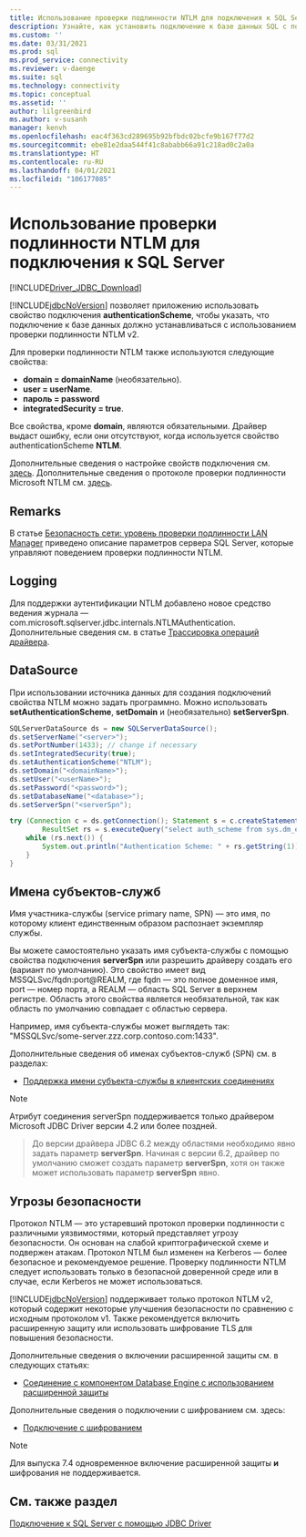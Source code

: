 ```yaml
---
title: Использование проверки подлинности NTLM для подключения к SQL Server
description: Узнайте, как установить подключение к базе данных SQL с помощью проверки подлинности NTLM посредством драйвера JDBC.
ms.custom: ''
ms.date: 03/31/2021
ms.prod: sql
ms.prod_service: connectivity
ms.reviewer: v-daenge
ms.suite: sql
ms.technology: connectivity
ms.topic: conceptual
ms.assetid: ''
author: lilgreenbird
ms.author: v-susanh
manager: kenvh
ms.openlocfilehash: eac4f363cd289695b92bfbdc02bcfe9b167f77d2
ms.sourcegitcommit: ebe81e2daa544f41c8ababb66a91c218ad0c2a0a
ms.translationtype: HT
ms.contentlocale: ru-RU
ms.lasthandoff: 04/01/2021
ms.locfileid: "106177085"
---
```

# <a name="using-ntlm-authentication-to-connect-to-sql-server"></a>Использование проверки подлинности NTLM для подключения к SQL Server

[!INCLUDE[Driver_JDBC_Download](../../includes/driver_jdbc_download.md)]

[!INCLUDE[jdbcNoVersion](../../includes/jdbcnoversion_md.md)] позволяет приложению использовать свойство подключения **authenticationScheme**, чтобы указать, что подключение к базе данных должно устанавливаться с использованием проверки подлинности NTLM v2.

Для проверки подлинности NTLM также используются следующие свойства:

- **domain = domainName** (необязательно).
- **user = userName**.
- **пароль = password**
- **integratedSecurity = true**.

Все свойства, кроме **domain**, являются обязательными. Драйвер выдаст ошибку, если они отсутствуют, когда используется свойство authenticationScheme **NTLM**.

Дополнительные сведения о настройке свойств подключения см. [здесь](setting-the-connection-properties.md). Дополнительные сведения о протоколе проверки подлинности Microsoft NTLM см. [здесь](/windows/desktop/SecAuthN/microsoft-ntlm).

## <a name="remarks"></a>Remarks

В статье [Безопасность сети: уровень проверки подлинности LAN Manager](/windows/security/threat-protection/security-policy-settings/network-security-lan-manager-authentication-level) приведено описание параметров сервера SQL Server, которые управляют поведением проверки подлинности NTLM.

## <a name="logging"></a>Logging

Для поддержки аутентификации NTLM добавлено новое средство ведения журнала — com.microsoft.sqlserver.jdbc.internals.NTLMAuthentication. Дополнительные сведения см. в статье [Трассировка операций драйвера](tracing-driver-operation.md).

## <a name="datasource"></a>DataSource

При использовании источника данных для создания подключений свойства NTLM можно задать программно. Можно использовать **setAuthenticationScheme**, **setDomain** и (необязательно) **setServerSpn**.

```java
SQLServerDataSource ds = new SQLServerDataSource();
ds.setServerName("<server>");
ds.setPortNumber(1433); // change if necessary
ds.setIntegratedSecurity(true);
ds.setAuthenticationScheme("NTLM");
ds.setDomain("<domainName>");
ds.setUser("<userName>");
ds.setPassword("<password>");
ds.setDatabaseName("<database>");
ds.setServerSpn("<serverSpn");

try (Connection c = ds.getConnection(); Statement s = c.createStatement();
        ResultSet rs = s.executeQuery("select auth_scheme from sys.dm_exec_connections where session_id=@@spid")) {
    while (rs.next()) {
        System.out.println("Authentication Scheme: " + rs.getString(1));
    }
}
```

## <a name="service-principal-names"></a>Имена субъектов-служб

Имя участника-службы (service primary name, SPN) — это имя, по которому клиент единственным образом распознает экземпляр службы.

Вы можете самостоятельно указать имя субъекта-службы с помощью свойства подключения **serverSpn** или разрешить драйверу создать его (вариант по умолчанию). Это свойство имеет вид MSSQLSvc/fqdn:port\@REALM, где fqdn — это полное доменное имя, port — номер порта, а REALM — область SQL Server в верхнем регистре. Область этого свойства является необязательной, так как область по умолчанию совпадает с областью сервера.

Например, имя субъекта-службы может выглядеть так: "MSSQLSvc/some-server.zzz.corp.contoso.com:1433".

Дополнительные сведения об именах субъектов-служб (SPN) см. в разделах:

- [Поддержка имени субъекта-службы в клиентских соединениях](../../relational-databases/native-client/features/service-principal-name-spn-support-in-client-connections.md)

> [!NOTE]
> Атрибут соединения serverSpn поддерживается только драйвером Microsoft JDBC Driver версии 4.2 или более поздней.

> До версии драйвера JDBC 6.2 между областями необходимо явно задать параметр **serverSpn**. Начиная с версии 6.2, драйвер по умолчанию сможет создать параметр **serverSpn**, хотя он также может использовать параметр **serverSpn** явно.

## <a name="security-risks"></a>Угрозы безопасности

Протокол NTLM — это устаревший протокол проверки подлинности с различными уязвимостями, который представляет угрозу безопасности. Он основан на слабой криптографической схеме и подвержен атакам. Протокол NTLM был изменен на Kerberos — более безопасное и рекомендуемое решение. Проверку подлинности NTLM следует использовать только в безопасной доверенной среде или в случае, если Kerberos не может использоваться.

[!INCLUDE[jdbcNoVersion](../../includes/jdbcnoversion_md.md)] поддерживает только протокол NTLM v2, который содержит некоторые улучшения безопасности по сравнению с исходным протоколом v1. Также рекомендуется включить расширенную защиту или использовать шифрование TLS для повышения безопасности.

Дополнительные сведения о включении расширенной защиты см. в следующих статьях:

- [Соединение с компонентом Database Engine с использованием расширенной защиты](../../database-engine/configure-windows/connect-to-the-database-engine-using-extended-protection.md)

Дополнительные сведения о подключении с шифрованием см. здесь:

- [Подключение с шифрованием](connecting-with-ssl-encryption.md)

> [!NOTE]
> Для выпуска 7.4 одновременное включение расширенной защиты **и** шифрования не поддерживается.

## <a name="see-also"></a>См. также раздел

[Подключение к SQL Server с помощью JDBC Driver](connecting-to-sql-server-with-the-jdbc-driver.md)
